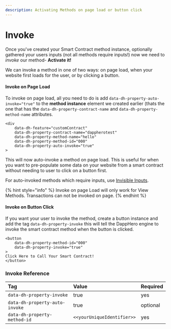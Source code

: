 ```yaml
---
description: Activating Methods on page load or button click
---
```


# Invoke

Once you've created your Smart Contract method instance, optionally gathered your users inputs \(not all methods require inputs!\) now we need to _invoke_ our method- **Activate it!**

We can invoke a method in one of two ways: on page load, when your website first loads for the user, or by clicking a button.

#### Invoke on Page Load

To invoke on page load, all you need to do is add `data-dh-property-auto-invoke="true"` to the **method instance** element we created earlier \(thats the one that has the `data-dh-property-contract-name` and `data-dh-property-method-name` attributes.

```markup
<div
    data-dh-feature="customContract"
    data-dh-property-contract-name="dappherotest"
    data-dh-property-method-name="hello"
    data-dh-property-method-id="000"
    data-dh-property-auto-invoke="true"
>
```

This will now auto-invoke a method on page load. This is useful for when you want to pre-populate some data on your website from a smart contract without needing to user to click on a button first. 

For auto-invoked methods which require inputs, use [Invisible Inputs](inputs.md#invisible-inputs).

{% hint style="info" %}
Invoke on page Load will only work for View Methods. Transactions can not be invoked on page.
{% endhint %}

#### Invoke on Button Click

If you want your user to invoke the method, create a button instance and add the tag `data-dh-property-invoke` this will tell the DappHero engine to invoke the smart contract method when the button is clicked.

```markup
<button 
    data-dh-property-method-id="000" 
    data-dh-property-invoke="true"
>
Click Here to Call Your Smart Contract!
</button>
```

### Invoke Reference

| Tag | Value | Required |
| :--- | :--- | :--- |
| `data-dh-property-invoke` | true | yes |
| `data-dh-property-auto-invoke` | true | optional |
| `data-dh-property-method-id` | `<<yourUniqueIdentifier>>` | yes |



